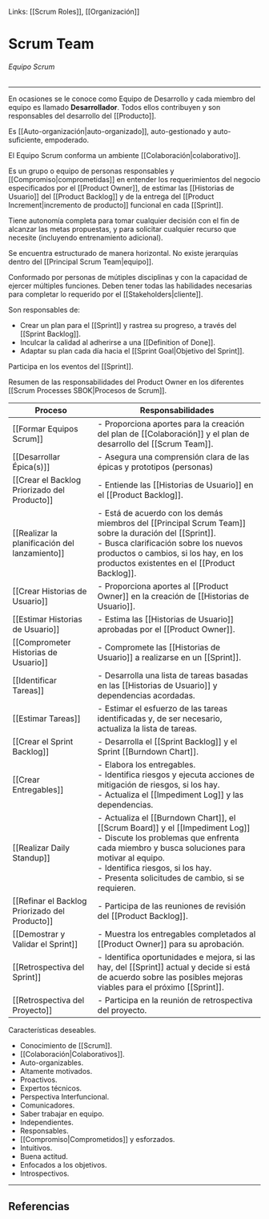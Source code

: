 Links: [[Scrum Roles]], [[Organización]]

# Scrum Team
###### Equipo Scrum
---

En ocasiones se le conoce como Equipo de Desarrollo y cada miembro del equipo es llamado **Desarrollador**. Todos ellos contribuyen y son responsables del desarrollo del [[Producto]].

Es [[Auto-organización|auto-organizado]], auto-gestionado y auto-suficiente, empoderado.

El Equipo Scrum conforma un ambiente [[Colaboración|colaborativo]].

Es un grupo o equipo de personas responsables y [[Compromiso|comprometidas]] en entender los requerimientos del negocio especificados por el [[Product Owner]], de estimar las [[Historias de Usuario]] del [[Product Backlog]] y de la entrega del [[Product Increment|incremento de producto]] funcional en cada [[Sprint]].

Tiene autonomía completa para tomar cualquier decisión con el fin de alcanzar las metas propuestas, y para solicitar cualquier recurso que necesite (incluyendo entrenamiento adicional).

Se encuentra estructurado de manera horizontal. No existe jerarquías dentro del [[Principal Scrum Team|equipo]].

Conformado por personas de mútiples disciplinas y con la capacidad de ejercer múltiples funciones. Deben tener todas las habilidades necesarias para completar lo requerido por el [[Stakeholders|cliente]].

Son responsables de:
- Crear un plan para el [[Sprint]] y rastrea su progreso, a través del [[Sprint Backlog]].
- Inculcar la calidad al adherirse a una [[Definition of Done]].
- Adaptar su plan cada día hacia el [[Sprint Goal|Objetivo del Sprint]].

Participa en los eventos del [[Sprint]].

Resumen de las responsabilidades del Product Owner en los diferentes [[Scrum Processes SBOK|Procesos de Scrum]].

| Proceso | Responsabilidades |
| --- | --- |
| [[Formar Equipos Scrum]] | - Proporciona aportes para la creación del plan de [[Colaboración]] y el plan de desarrollo del [[Scrum Team]]. |
| [[Desarrollar Épica(s)]] | - Asegura una comprensión clara de las épicas y prototipos (personas) |
| [[Crear el Backlog Priorizado del Producto]] | - Entiende las [[Historias de Usuario]] en el [[Product Backlog]]. |
| [[Realizar la planificación del lanzamiento]] | - Está de acuerdo con los demás miembros del [[Principal Scrum Team]] sobre la duración del [[Sprint]].<br>- Busca clarificación sobre los nuevos productos o cambios, si los hay, en los productos existentes en el [[Product Backlog]]. |
| [[Crear Historias de Usuario]] | - Proporciona aportes al [[Product Owner]] en la creación de [[Historias de Usuario]]. |
| [[Estimar Historias de Usuario]] | - Estima las [[Historias de Usuario]] aprobadas por el [[Product Owner]]. |
| [[Comprometer Historias de Usuario]] | - Compromete las [[Historias de Usuario]] a realizarse en un [[Sprint]]. |
| [[Identificar Tareas]] | - Desarrolla una lista de tareas basadas en las [[Historias de Usuario]] y dependencias acordadas. |
| [[Estimar Tareas]] | - Estimar el esfuerzo de las tareas identificadas y, de ser necesario, actualiza la lista de tareas. |
| [[Crear el Sprint Backlog]] | - Desarrolla el [[Sprint Backlog]] y el Sprint [[Burndown Chart]]. |
| [[Crear Entregables]] | - Elabora los entregables.<br>- Identifica riesgos y ejecuta acciones de mitigación de riesgos, si los hay.<br>- Actualiza el [[Impediment Log]] y las dependencias. |
| [[Realizar Daily Standup]]|- Actualiza el [[Burndown Chart]], el [[Scrum Board]] y el [[Impediment Log]]<br>- Discute los problemas que enfrenta cada miembro y busca soluciones para motivar al equipo.<br>- Identifica riesgos, si los hay.<br>- Presenta solicitudes de cambio, si se requieren. |
| [[Refinar el Backlog Priorizado del Producto]] | - Participa de las reuniones de revisión del [[Product Backlog]].                                                                                                                                                                                                                                               |
| [[Demostrar y Validar el Sprint]] | - Muestra los entregables completados al [[Product Owner]] para su aprobación.                                                                                        |
| [[Retrospectiva del Sprint]] | - Identifica oportunidades e mejora, si las hay, del [[Sprint]] actual y decide si está de acuerdo sobre las posibles mejoras viables para el próximo [[Sprint]]. |
| [[Retrospectiva del Proyecto]] | - Participa en la reunión de retrospectiva del proyecto.                                                                                                                                                                                                                      |

Características deseables.
- Conocimiento de [[Scrum]].
- [[Colaboración|Colaborativos]].
- Auto-organizables.
- Altamente motivados.
- Proactivos.
- Expertos técnicos.
- Perspectiva Interfuncional.
- Comunicadores.
- Saber trabajar en equipo.
- Independientes.
- Responsables.
- [[Compromiso|Comprometidos]] y esforzados.
- Intuitivos.
- Buena actitud.
- Enfocados a los objetivos.
- Introspectivos.

---

## Referencias

